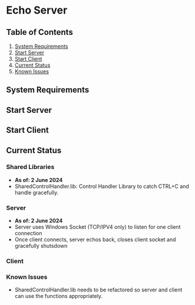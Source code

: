 # Echo Server


## Table of Contents
1. [System Requirements](#system-requirements)
1. [Start Server](#start-server)
1. [Start Client](#start-client)
1. [Current Status](#current-status)
1. [Known Issues](#known-issues)

## System Requirements
## Start Server
## Start Client

## Current Status

### Shared Libraries
- **As of: 2 June 2024**
- SharedControlHandler.lib: Control Handler Library to catch CTRL+C and handle gracefully.

### Server
- **As of: 2 June 2024**
- Server uses Windows Socket (TCP/IPV4 only) to listen for one client connection
- Once client connects, server echos back, closes client socket and gracefully shutsdown

### Client

### Known Issues
- SharedControlHandler.lib needs to be refactored so server and client can use the functions appropriately.